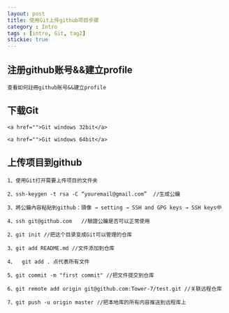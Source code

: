 ```yaml
---
layout: post
title: 使用Git上传github项目步骤
category : Intro
tags : [intro, Git, tag2]
stickie: true
---
```


## 注册github账号&&建立profile

	查看如何註冊github账号&&建立profile

## 下载Git

	<a href="">Git windows 32bit</a>

	<a href="">Git windows 64bit</a>

## 上传项目到github

	1、使用Git打开需要上传项目的文件夹

	2、ssh-keygen -t rsa -C “youremail@gmail.com”  //生成公鑰

	3、將公鑰內容粘貼到github：頭像 → setting → SSH and GPG keys → SSH keys中

	4、ssh git@github.com   //驗證公鑰是否可以正常使用

	2、git init //把这个目录变成Git可以管理的仓库

	3、git add README.md //文件添加到仓库

	4、	git add . 点代表所有文件

	5、git commit -m "first commit" //把文件提交到仓库

	6、git remote add origin git@github.com:Tower-7/test.git //关联远程仓库

	7、git push -u origin master //把本地库的所有内容推送到远程库上


